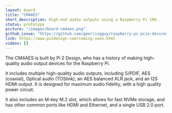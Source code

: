 ```yaml
---
layout: board
title: "CM4AES"
short_description: High-end audio outputs using a Raspberry Pi CM4.
status: prototype
picture: "/images/board-cm4aes.png"
github_issue: "https://github.com/geerlingguy/raspberry-pi-pcie-devices/issues/94"
link: https://www.pi2design.com/coming-soon.html
videos: []
---
```

The CM4AES is built by Pi 2 Design, who has a history of making high-quality audio output devices for the Raspberry Pi.

It includes multiple high-quality audio outputs, including S/PDIF, AES (coaxial), Optical audio (TOSlink), an AES balanced XLR jack, and an I2S HDMI output. It is designed for maximum audio fidelity, with a high quality power circuit.

It also includes an M-key M.2 slot, which allows for fast NVMe storage, and has other common ports like HDMI and Ethernet, and a single USB 2.0 port.
